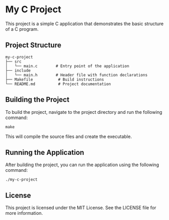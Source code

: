 # My C Project

This project is a simple C application that demonstrates the basic structure of a C program.

## Project Structure

```
my-c-project
├── src
│   └── main.c        # Entry point of the application
├── include
│   └── main.h        # Header file with function declarations
├── Makefile           # Build instructions
└── README.md          # Project documentation
```

## Building the Project

To build the project, navigate to the project directory and run the following command:

```
make
```

This will compile the source files and create the executable.

## Running the Application

After building the project, you can run the application using the following command:

```
./my-c-project
```

## License

This project is licensed under the MIT License. See the LICENSE file for more information.
